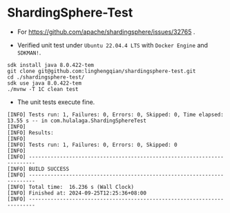 # ShardingSphere-Test

- For https://github.com/apache/shardingsphere/issues/32765 .

- Verified unit test under `Ubuntu 22.04.4 LTS` with `Docker Engine` and `SDKMAN!`.

```shell
sdk install java 8.0.422-tem
git clone git@github.com:linghengqian/shardingsphere-test.git
cd ./shardingsphere-test/
sdk use java 8.0.422-tem
./mvnw -T 1C clean test 
```

- The unit tests execute fine.

```shell
[INFO] Tests run: 1, Failures: 0, Errors: 0, Skipped: 0, Time elapsed: 13.55 s -- in com.hulalaga.ShardingSphereTest
[INFO] 
[INFO] Results:
[INFO] 
[INFO] Tests run: 1, Failures: 0, Errors: 0, Skipped: 0
[INFO] 
[INFO] ------------------------------------------------------------------------
[INFO] BUILD SUCCESS
[INFO] ------------------------------------------------------------------------
[INFO] Total time:  16.236 s (Wall Clock)
[INFO] Finished at: 2024-09-25T12:25:36+08:00
[INFO] ------------------------------------------------------------------------
```
